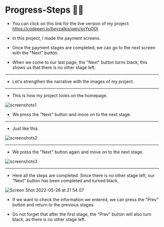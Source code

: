 # Progress-Steps :elf_woman:

* You can click on this link for the live version of my project: https://codepen.io/beyzalkis/pen/xxYpOOj

* In this project, I made the payment screens. 

* Once the payment stages are completed, we can go to the next screen with the "Next" button. 

* When we come to our last page, the "Next" button turns black, this shows us that there is no other stage left. 

----------
* Let's strengthen the narrative with the images of my project. 

----------

* This is how my project looks on the homepage. 

![screenshots1](https://user-images.githubusercontent.com/66977215/170558923-8ec5af26-7377-4963-acb6-4d7763b11037.png)

* We press the "Next" button and move on to the next stage. 

---------

* Just like this: 

![screenshots2](https://user-images.githubusercontent.com/66977215/170559561-e9ba9f93-70b0-445b-8664-c023592eb744.png)

---------

* We press the "Next" button again and move on to the next stage. 

![screenshots3](https://user-images.githubusercontent.com/66977215/170559900-fed37cab-74bb-4813-9d10-a867ba4ba97f.png)

---------

* Here all the steps are completed. Since there is no other stage left, our "Next" button has been completed and turned black. 

![Screen Shot 2022-05-26 at 21 54 07](https://user-images.githubusercontent.com/66977215/170561676-08388e3e-a5b2-4ec0-88f1-772afe2957a1.png)


* If we want to check the information we entered, we can press the "Prev" button and return to the previous stages. 

* Do not forget that after the first stage, the "Prev" button will also turn black, as there is no other stage left. 
